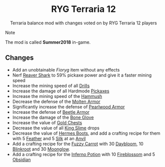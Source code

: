 <div align="center">

# RYG Terraria 12

Terraria balance mod with changes voted on by RYG Terraria 12 players

</div>

> [!Note]
> 
> The mod is called **Summer2018** in-game.

## Changes

- Add an unobtainable _Fioryg_ item without any effects
- Nerf [Reaver Shark](https://terraria.gamepedia.com/Reaver_Shark) to 59% pickaxe power and give it a faster mining speed
- Increase the mining speed of all [Drills](https://terraria.gamepedia.com/Drills)
- Increase the damage of all Hardmode [Pickaxes](https://terraria.gamepedia.com/Pickaxes)
- Increase the mining speed of the [Hammush](https://terraria.gamepedia.com/Hammush)
- Decrease the defense of the [Molten Armor](https://terraria.gamepedia.com/Molten_armor)
- Significantly increase the defense of [Pearlwood Armor](https://terraria.gamepedia.com/Pearlwood_armor)
- Increase the defense of [Beetle Armor](https://terraria.gamepedia.com/Beetle_armor)
- Increase the damage of the [Bone Glove](https://terraria.gamepedia.com/Bone_Glove)
- Increase the value of [Gold Chests](https://terraria.gamepedia.com/Gold_chest)
- Decrease the value of all [King Slime](https://terraria.gamepedia.com/King_Slime) drops
- Decrease the value of [Hermes Boots](https://terraria.gamepedia.com/Hermes_Boots), and add a crafting recipe for them with 5 [Feather](https://terraria.gamepedia.com/Feather) and 5 [Silk](https://terraria.gamepedia.com/Silk) at an [Anvil](https://terraria.gamepedia.com/Anvil)
- Add a crafting recipe for the [Fuzzy Carrot](https://terraria.gamepedia.com/Fuzzy_Carrot) with 30 [Daybloom](https://terraria.gamepedia.com/Daybloom), 10 [Blinkroot](https://terraria.gamepedia.com/Blinkroot) and 30 [Moonglow](https://terraria.gamepedia.com/Moonglow).
- Add a crafting recipe for the [Inferno Potion](https://terraria.gamepedia.com/https://terraria.gamepedia.com/Inferno_Potion) with 10 [Fireblossom](https://terraria.gamepedia.com/Fireblossom) and 5 [Obsidian](https://terraria.gamepedia.com/Obsidian)
